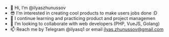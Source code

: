 - 👋 Hi, I’m @ilyaszhunussov
- 😎 I’m interested in creating cool products to make users jobs done :D 
- 🌱 I continue learning and practicing product and project managemen
- 🤝 I’m looking to collaborate with web developers (PHP, VueJS, Golang)
- 📫 Reach me by Telegram @ilyasq1 or email ilyas.zhunussov@gmail.com 

<!---
ilyaszhunussov/ilyaszhunussov is a ✨ special ✨ repository because its `README.md` (this file) appears on your GitHub profile.
You can click the Preview link to take a look at your changes.
--->
